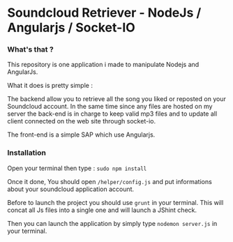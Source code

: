 # Soundcloud Retriever - NodeJs / Angularjs / Socket-IO #

### What's that ? ###

This repository is one application i made to manipulate Nodejs and AngularJs.

What it does is pretty simple : 

The backend allow you to retrieve all the song you liked or reposted on your Soundcloud account. 
In the same time since any files are hosted on my server the back-end is in charge to keep valid
mp3 files and to update all client connected on the web site through socket-io.

The front-end is a simple SAP which use Angularjs.

### Installation ###

Open your terminal then type : 
`sudo npm install`

Once it done, You should open `/helper/config.js` and put informations about your soundcloud application account.

Before to launch the project you should use `grunt` in your terminal. This will concat all Js files into a single one and will launch a JShint check.

Then you can launch the application by simply type `nodemon server.js` in your terminal.

